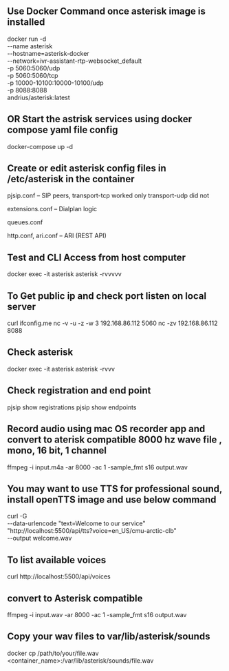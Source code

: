 
## Use Docker Command once asterisk image is installed
docker run -d \
  --name asterisk \
  --hostname=asterisk-docker \
  --network=ivr-assistant-rtp-websocket_default \
  -p 5060:5060/udp \
  -p 5060:5060/tcp \
  -p 10000-10100:10000-10100/udp \
  -p 8088:8088 \
  andrius/asterisk:latest

## OR Start the astrisk services using docker compose yaml file config 
docker-compose up -d

## Create or edit asterisk config files in /etc/asterisk in the container

pjsip.conf – SIP peers, transport-tcp worked only transport-udp did not

extensions.conf – Dialplan logic

queues.conf

http.conf, ari.conf – ARI (REST API)

## Test and CLI Access from host computer
docker exec -it asterisk asterisk -rvvvvv

## To Get public ip and check port listen on local server
curl ifconfig.me
nc -v -u -z -w 3 192.168.86.112 5060
nc -zv 192.168.86.112 8088

## Check asterisk
  docker exec -it asterisk asterisk -rvvv
## Check registration and end point
  pjsip show registrations
  pjsip show endpoints
## Record audio using mac OS recorder app and convert to aterisk  compatible 8000 hz wave file , mono, 16 bit, 1 channel
ffmpeg -i input.m4a -ar 8000 -ac 1 -sample_fmt s16 output.wav

## You may want to use TTS for professional sound, install openTTS image and use below command
curl -G \
  --data-urlencode "text=Welcome to our service" \
  "http://localhost:5500/api/tts?voice=en_US/cmu-arctic-clb" \
  --output welcome.wav
## To list available voices
curl http://localhost:5500/api/voices

## convert to Asterisk compatible
ffmpeg -i input.wav -ar 8000 -ac 1 -sample_fmt s16 output.wav

## Copy your wav files to var/lib/asterisk/sounds
docker cp /path/to/your/file.wav <container_name>:/var/lib/asterisk/sounds/file.wav